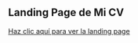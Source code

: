 ## Landing Page de Mi CV

[Haz clic aquí para ver la landing page](https://JhonatanNY.github.io/practicando-cv-jhonatan/Portfolio-CV)
